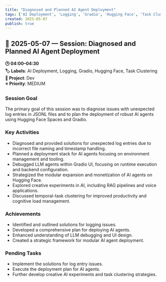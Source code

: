 ```yaml
---
title: "Diagnosed and Planned AI Agent Deployment"
tags: ['AI Deployment', 'Logging', 'Gradio', 'Hugging Face', 'Task Clustering']
created: 2025-05-07
publish: true
---
```


## 📅 2025-05-07 — Session: Diagnosed and Planned AI Agent Deployment

**🕒 04:00–04:30**  
**🏷️ Labels**: AI Deployment, Logging, Gradio, Hugging Face, Task Clustering  
**📂 Project**: Dev  
**⭐ Priority**: MEDIUM  


### Session Goal
The primary goal of this session was to diagnose issues with unexpected log entries in JSONL files and to plan the deployment of robust AI agents using Hugging Face Spaces and Gradio.

### Key Activities
- Diagnosed and provided solutions for unexpected log entries due to incorrect file naming and timestamp handling.
- Planned a deployment stack for AI agents focusing on environment management and tooling.
- Debugged LLM agents within Gradio UI, focusing on runtime execution and backend configuration.
- Strategized the modular expansion and monetization of AI agents on Hugging Face.
- Explored creative experiments in AI, including RAG pipelines and voice applications.
- Discussed temporal-task clustering for improved productivity and cognitive load management.

### Achievements
- Identified and outlined solutions for logging issues.
- Developed a comprehensive plan for deploying AI agents.
- Enhanced understanding of LLM debugging and UI design.
- Created a strategic framework for modular AI agent deployment.

### Pending Tasks
- Implement the solutions for log entry issues.
- Execute the deployment plan for AI agents.
- Further develop creative AI experiments and task clustering strategies.
